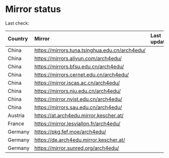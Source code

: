 <script src="./time.js"></script>
# Mirror status
Last check: <script type="text/javascript">localize(1704237441.743005);</script>

|Country|Mirror|Last update|
|:------|:-----|:----------|
|China|https://mirrors.tuna.tsinghua.edu.cn/arch4edu/|<script type="text/javascript">localize(1704220486);</script>|
|China|https://mirrors.aliyun.com/arch4edu/|<script type="text/javascript">localize(1704220486);</script>|
|China|https://mirrors.bfsu.edu.cn/arch4edu/|<script type="text/javascript">localize(1704220486);</script>|
|China|https://mirrors.cernet.edu.cn/arch4edu/|<script type="text/javascript">localize(1704220486);</script>|
|China|https://mirror.iscas.ac.cn/arch4edu/|<script type="text/javascript">localize(1704177701);</script>|
|China|https://mirrors.nju.edu.cn/arch4edu/|<script type="text/javascript">localize(1704133955);</script>|
|China|https://mirror.nyist.edu.cn/arch4edu/|<script type="text/javascript">localize(1704220486);</script>|
|China|https://mirrors.sau.edu.cn/arch4edu/|<script type="text/javascript">localize(1704220486);</script>|
|Austria|https://at.arch4edu.mirror.kescher.at/|<script type="text/javascript">localize(1704220486);</script>|
|France|https://mirror.lesviallon.fr/arch4edu/|<script type="text/javascript">localize(1704220486);</script>|
|Germany|https://pkg.fef.moe/arch4edu/|<script type="text/javascript">localize(1704220486);</script>|
|Germany|https://de.arch4edu.mirror.kescher.at/|<script type="text/javascript">localize(1704220486);</script>|
|Germany|https://mirror.sunred.org/arch4edu/|<script type="text/javascript">localize(1704220486);</script>|

<script src="./tablefilter/tablefilter.js"></script>
<script src="./table.js"></script>